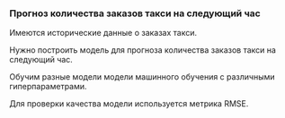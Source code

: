 ### Прогноз количества заказов такси на следующий час

Имеются исторические данные о заказах такси.

Нужно построить модель для прогноза количества заказов такси на следующий час.
 
Обучим разные модели модели машинного обучения с различными гиперпараметрами.

Для проверки качества модели используется метрика RMSE.

